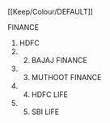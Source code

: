 [[Keep/Colour/DEFAULT]] 

FINANCE

1. HDFC
2. 2. BAJAJ FINANCE
3. 3. MUTHOOT FINANCE
4. 4. HDFC LIFE
5. 5. SBI LIFE
